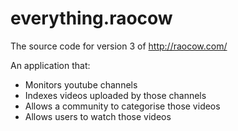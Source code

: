 everything.raocow
=================

The source code for version 3 of http://raocow.com/

An application that:
 - Monitors youtube channels
 - Indexes videos uploaded by those channels
 - Allows a community to categorise those videos
 - Allows users to watch those videos
